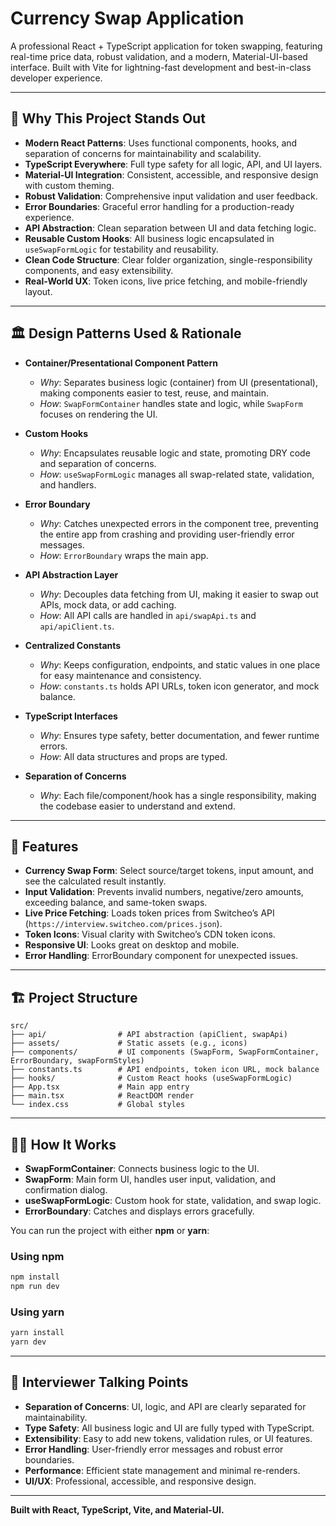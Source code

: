 # Currency Swap Application

A professional React + TypeScript application for token swapping, featuring real-time price data, robust validation, and a modern, Material-UI-based interface. Built with Vite for lightning-fast development and best-in-class developer experience.

---

## 🌟 Why This Project Stands Out

- **Modern React Patterns**: Uses functional components, hooks, and separation of concerns for maintainability and scalability.
- **TypeScript Everywhere**: Full type safety for all logic, API, and UI layers.
- **Material-UI Integration**: Consistent, accessible, and responsive design with custom theming.
- **Robust Validation**: Comprehensive input validation and user feedback.
- **Error Boundaries**: Graceful error handling for a production-ready experience.
- **API Abstraction**: Clean separation between UI and data fetching logic.
- **Reusable Custom Hooks**: All business logic encapsulated in `useSwapFormLogic` for testability and reusability.
- **Clean Code Structure**: Clear folder organization, single-responsibility components, and easy extensibility.
- **Real-World UX**: Token icons, live price fetching, and mobile-friendly layout.

---

## 🏛️ Design Patterns Used & Rationale

- **Container/Presentational Component Pattern**
  - *Why*: Separates business logic (container) from UI (presentational), making components easier to test, reuse, and maintain.
  - *How*: `SwapFormContainer` handles state and logic, while `SwapForm` focuses on rendering the UI.

- **Custom Hooks**
  - *Why*: Encapsulates reusable logic and state, promoting DRY code and separation of concerns.
  - *How*: `useSwapFormLogic` manages all swap-related state, validation, and handlers.

- **Error Boundary**
  - *Why*: Catches unexpected errors in the component tree, preventing the entire app from crashing and providing user-friendly error messages.
  - *How*: `ErrorBoundary` wraps the main app.

- **API Abstraction Layer**
  - *Why*: Decouples data fetching from UI, making it easier to swap out APIs, mock data, or add caching.
  - *How*: All API calls are handled in `api/swapApi.ts` and `api/apiClient.ts`.

- **Centralized Constants**
  - *Why*: Keeps configuration, endpoints, and static values in one place for easy maintenance and consistency.
  - *How*: `constants.ts` holds API URLs, token icon generator, and mock balance.

- **TypeScript Interfaces**
  - *Why*: Ensures type safety, better documentation, and fewer runtime errors.
  - *How*: All data structures and props are typed.

- **Separation of Concerns**
  - *Why*: Each file/component/hook has a single responsibility, making the codebase easier to understand and extend.

---

## 🚀 Features

- **Currency Swap Form**: Select source/target tokens, input amount, and see the calculated result instantly.
- **Input Validation**: Prevents invalid numbers, negative/zero amounts, exceeding balance, and same-token swaps.
- **Live Price Fetching**: Loads token prices from Switcheo’s API (`https://interview.switcheo.com/prices.json`).
- **Token Icons**: Visual clarity with Switcheo’s CDN token icons.
- **Responsive UI**: Looks great on desktop and mobile.
- **Error Handling**: ErrorBoundary component for unexpected issues.

---

## 🏗️ Project Structure

```
src/
├── api/                # API abstraction (apiClient, swapApi)
├── assets/             # Static assets (e.g., icons)
├── components/         # UI components (SwapForm, SwapFormContainer, ErrorBoundary, swapFormStyles)
├── constants.ts        # API endpoints, token icon URL, mock balance
├── hooks/              # Custom React hooks (useSwapFormLogic)
├── App.tsx             # Main app entry
├── main.tsx            # ReactDOM render
└── index.css           # Global styles
```

---

## 🧑‍💻 How It Works

- **SwapFormContainer**: Connects business logic to the UI.
- **SwapForm**: Main form UI, handles user input, validation, and confirmation dialog.
- **useSwapFormLogic**: Custom hook for state, validation, and swap logic.
- **ErrorBoundary**: Catches and displays errors gracefully.

You can run the project with either **npm** or **yarn**:

### Using npm
```bash
npm install
npm run dev
```

### Using yarn
```bash
yarn install
yarn dev
```

---

## 📝 Interviewer Talking Points

- **Separation of Concerns**: UI, logic, and API are clearly separated for maintainability.
- **Type Safety**: All business logic and UI are fully typed with TypeScript.
- **Extensibility**: Easy to add new tokens, validation rules, or UI features.
- **Error Handling**: User-friendly error messages and robust error boundaries.
- **Performance**: Efficient state management and minimal re-renders.
- **UI/UX**: Professional, accessible, and responsive design.

---

**Built with React, TypeScript, Vite, and Material-UI.**
